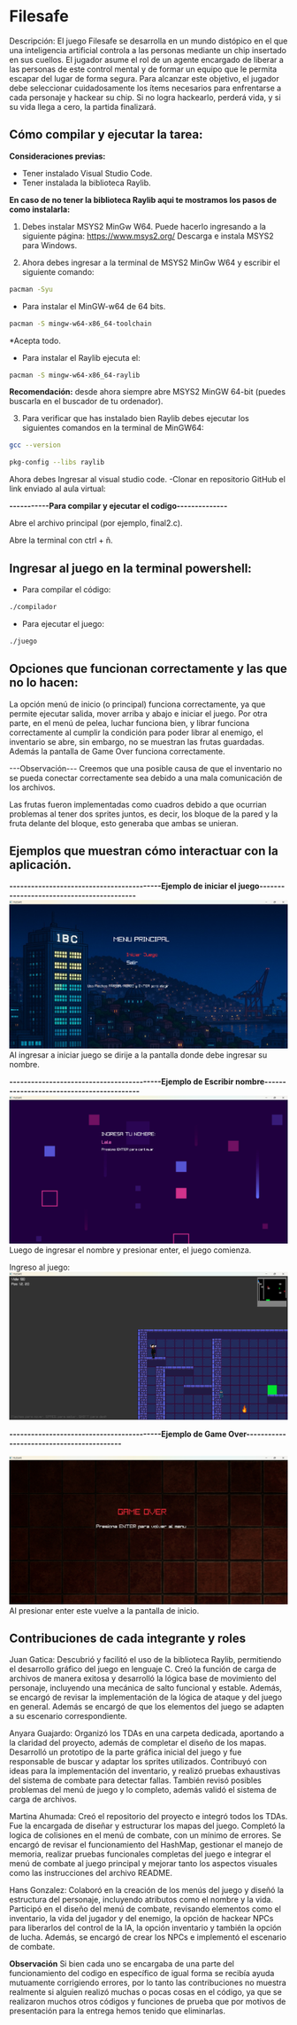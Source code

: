 # Filesafe
Descripción: El juego Filesafe se desarrolla en un mundo distópico en el que una inteligencia artificial controla a las personas mediante un chip insertado en sus cuellos. El jugador asume el rol de un agente encargado de liberar a las personas de este control mental y de formar un equipo que le permita escapar del lugar de forma segura. Para alcanzar este objetivo, el jugador debe seleccionar cuidadosamente los ítems necesarios para enfrentarse a cada personaje y hackear su chip. Si no logra hackearlo, perderá vida, y si su vida llega a cero, la partida finalizará.

## Cómo compilar y ejecutar la tarea:
**Consideraciones previas:**
- Tener instalado Visual Studio Code.
- Tener instalada la biblioteca Raylib.

**En caso de no tener la biblioteca Raylib aqui te mostramos los pasos de como instalarla:**
1.  Debes instalar MSYS2 MinGw W64. Puede hacerlo ingresando a la siguiente página: https://www.msys2.org/
Descarga e instala MSYS2 para Windows.

2.  Ahora debes ingresar a la terminal de MSYS2 MinGw W64 y escribir el siguiente comando:
```bash
pacman -Syu
```
- Para instalar el MinGW-w64 de 64 bits.
```bash
pacman -S mingw-w64-x86_64-toolchain
```
*Acepta todo.

- Para instalar el Raylib ejecuta el:
```bash
pacman -S mingw-w64-x86_64-raylib
```
**Recomendación:** desde ahora siempre abre MSYS2 MinGW 64-bit (puedes buscarla en el buscador de tu ordenador).

3. Para verificar que has instalado bien Raylib debes ejecutar los siguientes comandos en la terminal de MinGW64:
```bash
gcc --version
```
```bash
pkg-config --libs raylib
```


Ahora debes Ingresar al visual studio code. -Clonar en repositorio GitHub el link enviado al aula virtual:

**-----------Para compilar y ejecutar el codigo--------------**

Abre el archivo principal (por ejemplo, final2.c).

Abre la terminal con ctrl + ñ.


## Ingresar al juego en la terminal powershell:
- Para compilar el código:
```bash
./compilador
```
- Para ejecutar el juego:
```bash
./juego
```

## Opciones que funcionan correctamente y las que no lo hacen:
La opción menú de inicio (o principal) funciona correctamente, ya que permite ejecutar salida, mover arriba y abajo e iniciar el juego. Por otra parte, en el menú de pelea, luchar funciona bien, y librar funciona correctamente al cumplir la condición para poder librar al enemigo, el inventario se abre, sin embargo, no se muestran las frutas guardadas. Además la pantalla de Game Over funciona correctamente.

---Observación---
Creemos que una posible causa de que el inventario no se pueda conectar correctamente sea debido a una mala comunicación de los archivos. 

Las frutas fueron implementadas como cuadros debido a que ocurrian problemas al tener dos sprites juntos, es decir, los bloque de la pared y la fruta delante del bloque, esto generaba que ambas se unieran.

## Ejemplos que muestran cómo interactuar con la aplicación.

**------------------------------------------Ejemplo de iniciar el juego------------------------------------------**
![Inicio del juego](Ejemplos_Uso/ejemplo_inicio.png)
Al ingresar a iniciar juego se dirije a la pantalla donde debe ingresar su nombre.

**------------------------------------------Ejemplo de Escribir nombre------------------------------------------**
![Inicio del juego](Ejemplos_Uso/ejemplo_nombre.png)
Luego de ingresar el nombre y presionar enter, el juego comienza.

Ingreso al juego:
![Inicio del juego](Ejemplos_Uso/ejemplo_inicioJuego.png)

**------------------------------------------Ejemplo de Game Over------------------------------------------**

![Inicio del juego](Ejemplos_Uso/ejemplo_gameOver.png)
Al presionar enter este vuelve a la pantalla de inicio.




## Contribuciones de cada integrante y roles
Juan Gatica:
Descubrió y facilitó el uso de la biblioteca Raylib, permitiendo el desarrollo gráfico del juego en lenguaje C. Creó la función de carga de archivos de manera exitosa y desarrolló la lógica base de movimiento del personaje, incluyendo una mecánica de salto funcional y estable. Además, se encargó de revisar la implementación de la lógica de ataque y del juego en general. Además se encargó de que los elementos del juego se adapten a su escenario correspondiente.

Anyara Guajardo:
Organizó los TDAs en una carpeta dedicada, aportando a la claridad del proyecto, además de completar el diseño de los mapas. Desarrolló un prototipo de la parte gráfica inicial del juego y fue responsable de buscar y adaptar los sprites utilizados. Contribuyó con ideas para la implementación del inventario, y realizó pruebas exhaustivas del sistema de combate para detectar fallas. También revisó posibles problemas del menú de juego y lo completo, además validó el sistema de carga de archivos.


Martina Ahumada:
Creó el repositorio del proyecto e integró todos los TDAs. Fue la encargada de diseñar y estructurar los mapas del juego. Completó la logica de colisiones en el menú de combate, con un mínimo de errores. Se encargó de revisar el funcionamiento del HashMap, gestionar el manejo de memoria, realizar pruebas funcionales completas del juego e integrar el menú de combate al juego principal y mejorar tanto los aspectos visuales como las instrucciones del archivo README.

Hans Gonzalez:
Colaboró en la creación de los menús del juego y diseñó la estructura del personaje, incluyendo atributos como el nombre y la vida. Participó en el diseño del menú de combate, revisando elementos como el inventario, la vida del jugador y del enemigo, la opción de hackear NPCs para liberarlos del control de la IA, la opción inventario y también la opción de lucha. Además, se encargó de crear los NPCs e implementó el escenario de combate.

**Observación**
Si bien cada uno se encargaba de una parte del funcionamiento del codigo en específico de igual forma se recibía ayuda mutuamente corrigiendo errores, por lo tanto las contribuciones no muestra realmente si alguien realizó muchas o pocas cosas en el código, ya que se realizaron muchos otros códigos y funciones de prueba que por motivos de presentación para la entrega hemos tenido que eliminarlas.